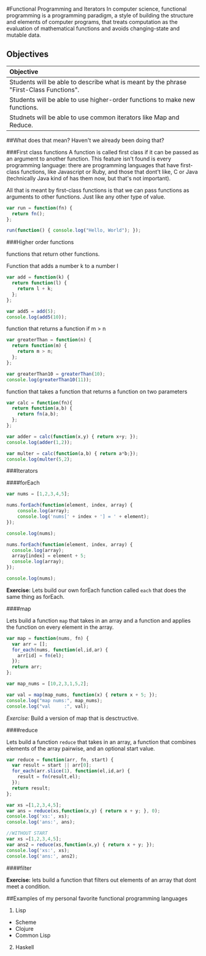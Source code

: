 #Functional Programming and Iterators
In computer science, functional programming is a programming paradigm, a style of building the structure and elements of computer programs, that treats computation as the evaluation of mathematical functions and avoids changing-state and mutable data.

## Objectives

| Objective |
| :--- |
| Students will be able to describe what is meant by the phrase "First-Class Functions".|
| Students will be able to use higher-order functions to make new functions.|
| Studnets will be able to use common iterators like Map and Reduce. |


##What does that mean? Haven't we already been doing that?

###First class functions
A function is called first class if it can be passed as an argument to another function. This feature isn't found is every programming language: there are programming languages that have first-class functions, like Javascript or Ruby, and those that dont't like, C or Java (technically Java kind of has them now, but that's not important).

All that is meant by first-class functions is that we can pass functions as arguments to other functions. Just like any other type of value.

```javascript
var run = function(fn) {
  return fn();
};

run(function() { console.log("Hello, World"); });
```

###Higher order functions

functions that return other functions.

Function that adds a number k to a number l
```javascript
var add = function(k) {
  return function(l) {
    return l + k;
  };
};

var add5 = add(5);
console.log(add5(10));
```

function that returns a function if m > n

```javascript
var greaterThan = function(n) {
  return function(m) {
    return m > n;
  };
};

var greaterThan10 = greaterThan(10);
console.log(greaterThan10(11));

```

function that takes a function that returns a function on two parameters
```javascript
var calc = function(fn){
  return function(a,b) {
    return fn(a,b);
  };
};

var adder = calc(function(x,y) { return x+y; });
console.log(adder(1,2));

var multer = calc(function(a,b) { return a*b;});
console.log(multer(5,2);
```

###Iterators

####forEach

```javascript
var nums = [1,2,3,4,5];

nums.forEach(function(element, index, array) {
    console.log(array);
    console.log('nums[' + index + '] = ' + element);
});

console.log(nums);

nums.forEach(function(element, index, array) {
  console.log(array);
  array[index] = element + 5;
  console.log(array);
});

console.log(nums);
```

**Exercise:** Lets build our own forEach function called `each` that does the same thing as forEach.

####map

Lets build a function `map` that takes in an array and a function and applies the function on every element in the array.

```javascript
var map = function(nums, fn) {
  var arr = [];
  for_each(nums, function(el,id,ar) {
    arr[id] = fn(el);
  });
  return arr;
};

var map_nums = [10,2,3,1,5,2];

var val = map(map_nums, function(x) { return x + 5; });
console.log("map nums:", map_nums);
console.log("val     :", val);
```

*Exercise:* Build a version of map that is desctructive.

####reduce

Lets build a function `reduce` that takes in an array, a function that combines elements of the array pairwise, and an optional start value.

```javascript
var reduce = function(arr, fn, start) {
  var result = start || arr[0];
  for_each(arr.slice(1), function(el,id,ar) {
    result = fn(result,el);
  });
  return result;
};

var xs =[1,2,3,4,5];
var ans = reduce(xs,function(x,y) { return x + y; }, 0);
console.log('xs:', xs);
console.log('ans:', ans);

//WITHOUT START
var xs =[1,2,3,4,5];
var ans2 = reduce(xs,function(x,y) { return x + y; });
console.log('xs:', xs);
console.log('ans:', ans2);
```

####filter

**Exercise:** lets build a function that filters out elements of an array that dont meet a condition.

##Examples of my personal favorite functional programming languages
1. Lisp
  * Scheme
  * Clojure
  * Common Lisp
2. Haskell
